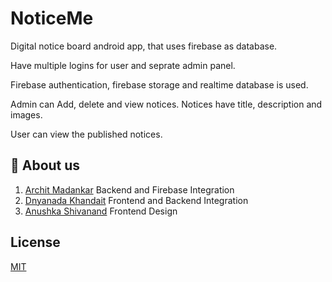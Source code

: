 # NoticeMe


Digital notice board android app, that uses firebase as database. 

Have multiple logins for user and seprate admin panel.

Firebase authentication, firebase storage and realtime database is used.

Admin can Add, delete and view notices. Notices have title, description and images.

User can view the published notices.

## 🚀 About us
1.  [Archit Madankar](https://github.com/architmadankar) Backend and Firebase Integration
2.  [Dnyanada Khandait](https://github.com/saik20012) Frontend and Backend Integration
3.  [Anushka Shivanand](https://github.com/carfreak30) Frontend Design


## License

[MIT](https://choosealicense.com/licenses/mit/)

